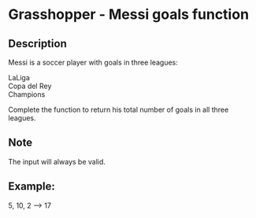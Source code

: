 # Grasshopper - Messi goals function

## Description 

Messi is a soccer player with goals in three leagues:

LaLiga  
Copa del Rey  
Champions  

Complete the function to return his total number of goals in all three leagues.

## Note

The input will always be valid.

## Example:

5, 10, 2  -->  17